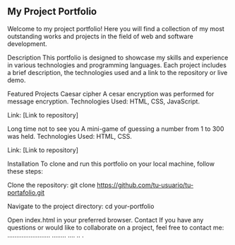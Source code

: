 My Project Portfolio
-----------------------------------------------------------------------------------------------
Welcome to my project portfolio! Here you will find a collection of my most outstanding works and projects in the field of web and software development.

Description
This portfolio is designed to showcase my skills and experience in various technologies and programming languages. Each project includes a brief description, the technologies used and a link to the repository or live demo.

Featured Projects
Caesar cipher
A cesar encryption was performed for message encryption.
Technologies Used: HTML, CSS, JavaScript.

Link: [Link to repository]

Long time not to see you
A mini-game of guessing a number from 1 to 300 was held.
Technologies Used: HTML, CSS.

Link: [Link to repository]

Installation
To clone and run this portfolio on your local machine, follow these steps:

Clone the repository:
git clone https://github.com/tu-usuario/tu-portafolio.git

Navigate to the project directory:
cd your-portfolio

Open index.html in your preferred browser.
Contact
If you have any questions or would like to collaborate on a project, feel free to contact me:
........................
........
....
..
.

